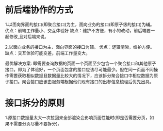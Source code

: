  # 前后端协作的方式
 1.以面向界面的接口(即聚合接口)为主，面向业务的接口(即原子级的接口)为辅。
   优点：前端工作量小、交互体验好
   缺点：维护不方便，有小的改动，前后端要一起修改,且对后端来说。

 2.以面向业务的接口为主，面向界面的接口为辅。
   优点：逻辑清晰，维护方便。
   缺点：交互体验可能变差，前端工作量变大。

最优解决方案: 即需要查询数据的页面一个页面至少包含一个聚合接口和其他原子接口。即为了体验好，一个页面包含的接口应该尽可能最少。但在同一页面不同操作需要获取相似数据且数据量比较大的情况下，应该拆分聚合接口中相应数据为原子接口。聚合接口应该由服务端根据他们现有接口的出参信息梳理后优先出具。

# 接口拆分的原则
1.原接口数据量太大一次拉回来全部渲染会影响页面性能时(即是否需要分页，如果不需要分页尽量不要拆分)。